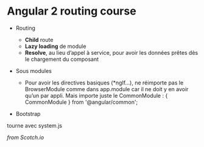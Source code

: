 # Angular 2 routing course

- Routing
  * **Child** route
  * **Lazy loading** de module
  * **Resolve**, au lieu d’appel à service, pour avoir les données
  prêtes dès le chargement du composant

- Sous modules
  * Pour avoir les directives basiques (*ngIf…), ne réimporte pas le
  BrowserModule comme dans app.module car il ne doit y en avoir qu’un
  par appli.
  Mais importe juste le CommonModule :
  { CommonModule } from '@angular/common';
- Bootstrap

tourne avec system.js

_from Scotch.io_



